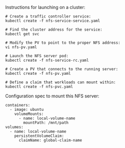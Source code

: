 Instructions for launching on a cluster:

    # Create a traffic controller service:
    kubectl create -f nfs-service-service.yaml

    # Find the cluster address for the service:
    kubectl get svc

    # Modify the PV to point to the proper NFS address:
    vi nfs-pv.yaml

    # Launch the NFS server pod:
    kubectl create -f nfs-service-rc.yaml

    # Create a PV that connects to the running server:
    kubectl create -f nfs-pv.yaml

    # Define a claim that workloads can mount within:
    kubectl create -f nfs-pvc.yaml

Configuration spec to mount this NFS server:

    containers:
      - image: ubuntu
        volumeMounts:
          - name: local-volume-name
            mountPath: /mnt/path
    volumes:
      - name: local-volume-name
        persistentVolumeClaim:
          claimName: global-claim-name
